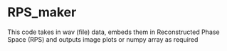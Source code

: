 # RPS_maker
This code takes in wav (file) data, embeds them in Reconstructed Phase Space (RPS) and outputs image plots or numpy array as required
